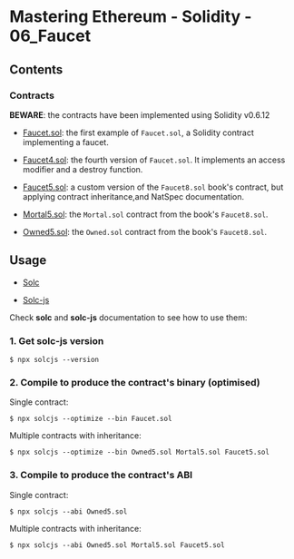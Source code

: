 # Mastering Ethereum - Solidity - 06_Faucet

## Contents

### Contracts

**BEWARE**: the contracts have been implemented using Solidity v0.6.12

- [Faucet.sol](Faucet.sol): the first example of `Faucet.sol`, a Solidity contract implementing a faucet.

- [Faucet4.sol](Faucet4.sol): the fourth version of `Faucet.sol`. It implements an access modifier and a destroy function.

- [Faucet5.sol](Faucet5.sol): a custom version of the `Faucet8.sol` book's contract, but applying contract inheritance,and NatSpec documentation.

- [Mortal5.sol](Mortal5.sol): the `Mortal.sol` contract from the book's `Faucet8.sol`.

- [Owned5.sol](Owned5.sol): the `Owned.sol` contract from the book's `Faucet8.sol`.

## Usage

- [Solc](https://solidity.readthedocs.io/en/v0.6.12/using-the-compiler.html)

- [Solc-js](https://github.com/ethereum/solc-js#readme)

Check **solc** and **solc-js** documentation to see how to use them:

### 1. Get solc-js version

```shell
$ npx solcjs --version
```

### 2. Compile to produce the contract's binary (optimised)

Single contract:

```shell
$ npx solcjs --optimize --bin Faucet.sol
```

Multiple contracts with inheritance:

```shell
$ npx solcjs --optimize --bin Owned5.sol Mortal5.sol Faucet5.sol
```

### 3. Compile to produce the contract's ABI

Single contract:

```shell
$ npx solcjs --abi Owned5.sol
```

Multiple contracts with inheritance:

```shell
$ npx solcjs --abi Owned5.sol Mortal5.sol Faucet5.sol
```
